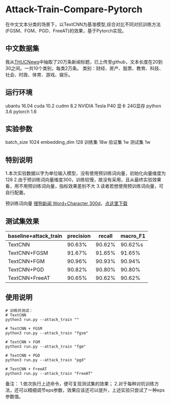 # Attack-Train-Compare-Pytorch

在中文文本分类的场景下，以TextCNN为基准模型,综合对比不同对抗训练方法(FGSM、FGM、PGD、FreeAT)的效果，基于Pytorch实现。

## 中文数据集
我从[THUCNews](http://thuctc.thunlp.org/)中抽取了20万条新闻标题，已上传至github，文本长度在20到30之间。一共10个类别，每类2万条。
类别：财经、房产、股票、教育、科技、社会、时政、体育、游戏、娱乐。


## 运行环境
ubantu 16.04
cuda 10.2
cudnn 8.2
NVIDIA Tesla P40 显卡 24G显存
python 3.6
pytorch 1.6

## 实验参数
batch_size 1024
embedding_dim 128
训练集 18w
验证集 1w
测试集 1w

## 特别说明
1.本次实验数据以字为单位输入模型，没有使用预训练词向量，初始化向量维度为128
2.由于预训练词向量维度300，训练较慢，故没有采用，且从最终实验效果看，用不用预训练词向量，指标效果差别不大
3.读者若想使用预训练词向量，可自行配置。

预训练词向量 [搜狗新闻 Word+Character 300d](https://github.com/Embedding/Chinese-Word-Vectors)，[点这里下载](https://pan.baidu.com/s/14k-9jsspp43ZhMxqPmsWMQ) 


## 测试集效果

baseline+attack_train|precision|recall|macro_F1
--|--|--|--
TextCNN|90.63%|90.62%|90.62%s
TextCNN+FGSM|91.67%|91.65%|91.65%
TextCNN+FGM|90.96%|90.93%|90.94%
TextCNN+PGD|90.82%|90.80%|90.80%
TextCNN+FreeAT|90.65%|90.62%|90.62%

## 使用说明
```
# 训练并测试：
# TextCNN
python3 run.py --attack_train ""

# TextCNN + FGSM
python3 run.py --attack_train "fgsm"

# TextCNN + FGM
python3 run.py --attack_train "fgm"

# TextCNN + PGD
python3 run.py --attack_train "pgd"

# TextCNN + FreeAT
python3 run.py --attack_train "FreeAT"

```

备注：
    1.依次执行上述命令，便可复现测试集的效果；
    2.对于每种对抗训练方法，还可以精细调节eps参数，效果应该还可以提升，上述实验只尝试了一种eps参数值。
